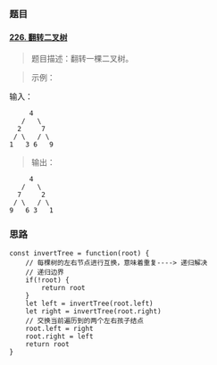 ### 题目

#### [226. 翻转二叉树](https://leetcode-cn.com/problems/invert-binary-tree/)

> 题目描述：翻转一棵二叉树。

> 示例：

输入：

```
     4
   /   \
  2     7
 / \   / \
1   3 6   9
```

> 输出：

```
     4
   /   \
  7     2
 / \   / \
9   6 3   1
```

### 思路

```
const invertTree = function(root) {
	// 每棵树的左右节点进行互换，意味着重复----> 递归解决
	// 递归边界
	if(!root) {
		return root
	}
	let left = invertTree(root.left)
	let right = invertTree(root.right)
	// 交换当前遍历到的两个左右孩子结点
	root.left = right
	root.right = left
	return root
}
```

